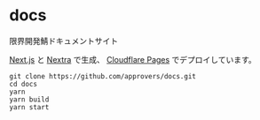 # docs

限界開発鯖ドキュメントサイト

[Next.js](https://nextjs.org/) と [Nextra](https://github.com/shuding/nextra) で生成、 [Cloudflare Pages](https://pages.cloudflare.com/) でデプロイしています。

```shell
git clone https://github.com/approvers/docs.git
cd docs
yarn
yarn build
yarn start
```
